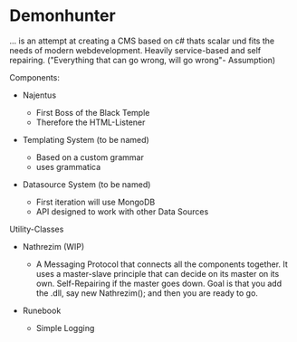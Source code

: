 # Demonhunter

... is an attempt at creating a CMS based on c# thats scalar und fits the needs of modern webdevelopment. Heavily service-based and self repairing. ("Everything that can go wrong, will go wrong"- Assumption)

Components:

- Najentus
	- First Boss of the Black Temple
	- Therefore the HTML-Listener
	
- Templating System (to be named)
	- Based on a custom grammar
	- uses grammatica
	
- Datasource System (to be named)
	- First iteration will use MongoDB
	- API designed to work with other Data Sources
	

Utility-Classes
- Nathrezim (WIP)
	- A Messaging Protocol that connects all the components together. It uses a master-slave principle that can decide on its master on its own. Self-Repairing if the master goes down. Goal is that you add the .dll, say new Nathrezim(); and then you are ready to go.

- Runebook
	- Simple Logging
